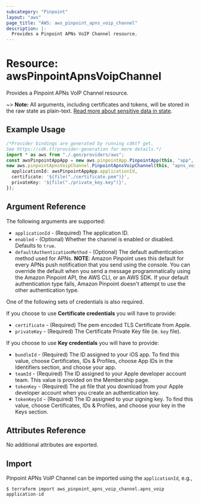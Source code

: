 ```yaml
---
subcategory: "Pinpoint"
layout: "aws"
page_title: "AWS: aws_pinpoint_apns_voip_channel"
description: |-
  Provides a Pinpoint APNs VoIP Channel resource.
---
```


# Resource: awsPinpointApnsVoipChannel

Provides a Pinpoint APNs VoIP Channel resource.

\~> **Note:** All arguments, including certificates and tokens, will be stored in the raw state as plain-text.
[Read more about sensitive data in state](https://www.terraform.io/docs/state/sensitive-data.html).

## Example Usage

```typescript
/*Provider bindings are generated by running cdktf get.
See https://cdk.tf/provider-generation for more details.*/
import * as aws from "./.gen/providers/aws";
const awsPinpointAppApp = new aws.pinpointApp.PinpointApp(this, "app", {});
new aws.pinpointApnsVoipChannel.PinpointApnsVoipChannel(this, "apns_voip", {
  applicationId: awsPinpointAppApp.applicationId,
  certificate: '${file("./certificate.pem")}',
  privateKey: '${file("./private_key.key")}',
});

```

## Argument Reference

The following arguments are supported:

* `applicationId` - (Required) The application ID.
* `enabled` - (Optional) Whether the channel is enabled or disabled. Defaults to `true`.
* `defaultAuthenticationMethod` - (Optional) The default authentication method used for APNs.
  **NOTE**: Amazon Pinpoint uses this default for every APNs push notification that you send using the console.
  You can override the default when you send a message programmatically using the Amazon Pinpoint API, the AWS CLI, or an AWS SDK.
  If your default authentication type fails, Amazon Pinpoint doesn't attempt to use the other authentication type.

One of the following sets of credentials is also required.

If you choose to use **Certificate credentials** you will have to provide:

* `certificate` - (Required) The pem encoded TLS Certificate from Apple.
* `privateKey` - (Required) The Certificate Private Key file (ie. `key` file).

If you choose to use **Key credentials** you will have to provide:

* `bundleId` - (Required) The ID assigned to your iOS app. To find this value, choose Certificates, IDs & Profiles, choose App IDs in the Identifiers section, and choose your app.
* `teamId` - (Required) The ID assigned to your Apple developer account team. This value is provided on the Membership page.
* `tokenKey` - (Required) The `p8` file that you download from your Apple developer account when you create an authentication key.
* `tokenKeyId` - (Required) The ID assigned to your signing key. To find this value, choose Certificates, IDs & Profiles, and choose your key in the Keys section.

## Attributes Reference

No additional attributes are exported.

## Import

Pinpoint APNs VoIP Channel can be imported using the `applicationId`, e.g.,

```console
$ terraform import aws_pinpoint_apns_voip_channel.apns_voip application-id
```
